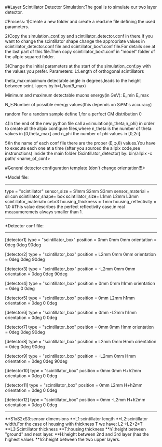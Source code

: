 ##Layer Scintillator Detector Simulation:The goal is to simulate our two layer detector.

#Process:
1)Create a new folder and create a read.me file defining the used parameters.

2)Copy the simulation_conf.py and scintillator_detector.conf in there.If you want to change the scintillator shape change the 
appropriate values in scintillator_detector.conf file and scintillator_box1.conf file.For details see at the last part of this file.Then 
copy scintillator_box1.conf in "model" folder of the allpix-squared folder.

3)Change the initial parameters at the start of the simulation_conf.py with the values you prefer.
Parameters:
L:Length of orthogonal scintillators

theta_max:maximum detectable angle in degrees,leads to the height between scint. layers by h=L/tan(θ_max)

Minimum and maximum detectable muons energy(in GeV):
E_min
E_max

N_E:Number of possible energy values(this depends on SiPM's accuracy)

random:For a random sample define 1,for a perfect CM distribution 0

4)In the end of the new python file call a=simulation(n_theta,n_phi) in order to create all the allpix configure files,where n_theta is 
the number of theta values in [0,theta_max] and n_phi the number of phi values in [0,2π].

5)In the name of each conf file there are the proper (Ε,φ,θ) values.You have to execute each one at a time
(after you sourced the allpix code,see instrunctions) inside the main folder (Scintillator_detector) by:  bin/allpix -c path/
<name_of_conf>

#General detector configuration template (don't change orientation!!!):

*Model file:
__________________________________________________________________________________________________________________________________________
type = "scintillator"
sensor_size = S1mm S2mm S3mm
sensor_material = silicon
scintillator_shape= box
scintillator_size= L1mm L2mm L3mm
scintillator_material= cebr3
housing_thickness = Tmm
housing_reflectivity = 1.0 #This value describes the perfect reflectivity case,in real measumeremets always smaller than 1.
__________________________________________________________________________________________________________________________________________

*Detector conf file:
__________________________________________________________________________________________________________________________________________
[detector1]
type = "scintillator_box"
position = 0mm 0mm 0mm
orientation = 0deg 0deg 90deg

[detector2]
type = "scintillator_box"
position = L2mm 0mm 0mm
orientation = 0deg 0deg 90deg

[detector3]
type = "scintillator_box"
position = -L2mm 0mm 0mm
orientation = 0deg 0deg 90deg

[detector4]
type = "scintillator_box"
position = 0mm 0mm h1mm
orientation = 0deg 0 0deg

[detector5]
type = "scintillator_box"
position = 0mm L2mm h1mm
orientation = 0deg 0 0deg

[detector6]
type = "scintillator_box"
position = 0mm -L2mm h1mm
orientation = 0deg 0 0deg

[detector7]
type = "scintillator_box"
position = 0mm 0mm Hmm
orientation = 0deg 0deg 90deg

[detector8]
type = "scintillator_box"
position = L2mm 0mm Hmm
orientation = 0deg 0deg 90deg

[detector9]
type = "scintillator_box"
position = -L2mm 0mm Hmm
orientation = 0deg 0deg 90deg

[detector10]
type = "scintillator_box"
position = 0mm 0mm H+h2mm
orientation = 0deg 0 0deg

[detector11]
type = "scintillator_box"
position = 0mm L2mm H+h2mm
orientation = 0deg 0 0deg

[detector12]
type = "scintillator_box"
position = 0mm -L2mm H+h2mm
orientation = 0deg 0 0deg

__________________________________________________________________________________________________________________________________________

**S1xS2xS3:sensor dimensions
**L1:scintillator length
**L2:scintillator width.For the case of housing with thickness T we have: L2->L2+2*T
**L3:Scintillator thickness
**T:housing thickness
**h1:height between "ground" and next layer.
**H:height between 2nd and 3rd layer (has the highest value).
**h2:height between the two upper layers.


